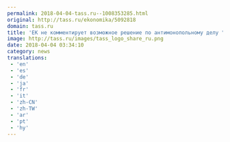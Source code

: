 ```yaml
---
permalink: 2018-04-04-tass.ru--1008353285.html
original: http://tass.ru/ekonomika/5092818
domain: tass.ru
title: 'ЕК не комментирует возможное решение по антимонопольному делу "Газпрома" в апреле'
image: http://tass.ru/images/tass_logo_share_ru.png
date: 2018-04-04 03:34:10
category: news
translations: 
 - 'en'
 - 'es'
 - 'de'
 - 'ja'
 - 'fr'
 - 'it'
 - 'zh-CN'
 - 'zh-TW'
 - 'ar'
 - 'pt'
 - 'hy'
---
```


